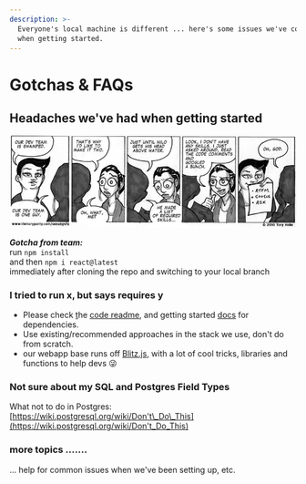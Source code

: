 ```yaml
---
description: >-
  Everyone's local machine is different ... here's some issues we've come across
  when getting started.
---
```


# Gotchas & FAQs

## Headaches we've had when getting started

![RTFM, google, ask :\)](../.gitbook/assets/image%20%282%29.png)

_**Gotcha from team:**_  
 run `npm install`   
and then `npm i react@latest`   
immediately after cloning the repo and switching to your local branch

### I tried to run x, but says requires y

* Please check [t](https://docs.isgood.ai/getting-started)he [code readme](https://github.com/for-good/isgood-webapp/), and getting started [docs](https://docs.isgood.ai/getting-started) for dependencies.
* Use existing/recommended approaches in the stack we use, don't do from scratch.
* our webapp base runs off [Blitz.js](https://blitzjs.com/), with a lot of cool tricks, libraries and functions to help devs 😜 

### Not sure about my SQL and Postgres Field Types

What not to do in Postgres:  [https://wiki.postgresql.org/wiki/Don't\_Do\_This](https://wiki.postgresql.org/wiki/Don't_Do_This)

### more topics .......



... help for common issues when we've been setting up, etc.

